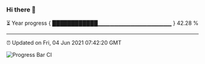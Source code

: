 ### Hi there 👋

⏳ Year progress { ████████████▁▁▁▁▁▁▁▁▁▁▁▁▁▁▁▁▁▁ } 42.28 %

---

⏰ Updated on Fri, 04 Jun 2021 07:42:20 GMT

![Progress Bar CI](https://github.com/liununu/liununu/workflows/Progress%20Bar%20CI/badge.svg)
